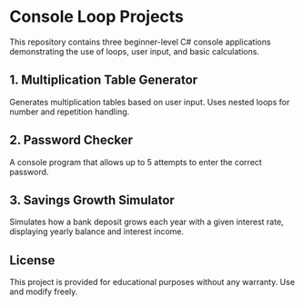 # Console Loop Projects

This repository contains three beginner-level C# console applications demonstrating the use of loops, user input, and basic calculations.


## 1. Multiplication Table Generator
Generates multiplication tables based on user input. Uses nested loops for number and repetition handling.

## 2. Password Checker
A console program that allows up to 5 attempts to enter the correct password.

## 3. Savings Growth Simulator
Simulates how a bank deposit grows each year with a given interest rate, displaying yearly balance and interest income.

## License

This project is provided for educational purposes without any warranty. Use and modify freely.
